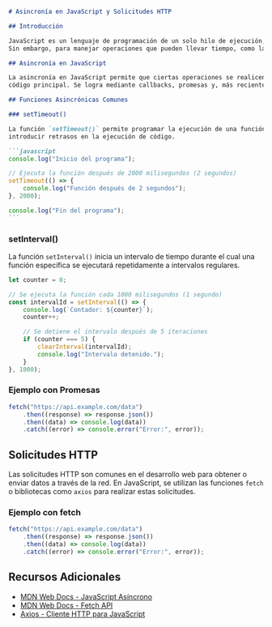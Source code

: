 ````markdown
# Asincronía en JavaScript y Solicitudes HTTP

## Introducción

JavaScript es un lenguaje de programación de un solo hilo de ejecución, lo que significa que realiza una tarea a la vez.
Sin embargo, para manejar operaciones que pueden llevar tiempo, como las solicitudes HTTP, JavaScript utiliza la asincronía.

## Asincronía en JavaScript

La asincronía en JavaScript permite que ciertas operaciones se realicen en segundo plano sin bloquear la ejecución del
código principal. Se logra mediante callbacks, promesas y, más recientemente, async/await.

## Funciones Asincrónicas Comunes

### setTimeout()

La función `setTimeout()` permite programar la ejecución de una función después de un cierto tiempo de espera. Es útil para
introducir retrasos en la ejecución de código.

```javascript
console.log("Inicio del programa");

// Ejecuta la función después de 2000 milisegundos (2 segundos)
setTimeout(() => {
	console.log("Función después de 2 segundos");
}, 2000);

console.log("Fin del programa");
```
````

### setInterval()

La función `setInterval()` inicia un intervalo de tiempo durante el cual una función específica se ejecutará repetidamente a intervalos regulares.

```javascript
let counter = 0;

// Se ejecuta la función cada 1000 milisegundos (1 segundo)
const intervalId = setInterval(() => {
	console.log(`Contador: ${counter}`);
	counter++;

	// Se detiene el intervalo después de 5 iteraciones
	if (counter === 5) {
		clearInterval(intervalId);
		console.log("Intervalo detenido.");
	}
}, 1000);
```

### Ejemplo con Promesas

```javascript
fetch("https://api.example.com/data")
	.then((response) => response.json())
	.then((data) => console.log(data))
	.catch((error) => console.error("Error:", error));
```

## Solicitudes HTTP

Las solicitudes HTTP son comunes en el desarrollo web para obtener o enviar datos a través de la red. En JavaScript, se utilizan las funciones `fetch` o bibliotecas como `axios` para realizar estas solicitudes.

### Ejemplo con fetch

```javascript
fetch("https://api.example.com/data")
	.then((response) => response.json())
	.then((data) => console.log(data))
	.catch((error) => console.error("Error:", error));
```

## Recursos Adicionales

- [MDN Web Docs - JavaScript Asíncrono](https://developer.mozilla.org/es/docs/Learn/JavaScript/Asynchronous)
- [MDN Web Docs - Fetch API](https://developer.mozilla.org/es/docs/Web/API/Fetch_API)
- [Axios - Cliente HTTP para JavaScript](https://axios-http.com/)

```

```

